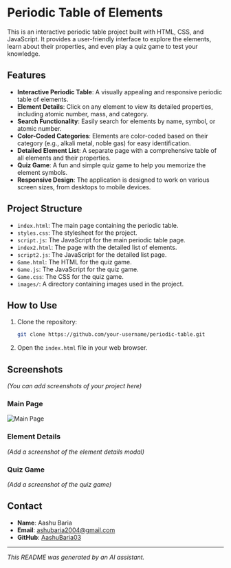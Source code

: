 # Periodic Table of Elements

This is an interactive periodic table project built with HTML, CSS, and JavaScript. It provides a user-friendly interface to explore the elements, learn about their properties, and even play a quiz game to test your knowledge.

## Features

- **Interactive Periodic Table**: A visually appealing and responsive periodic table of elements.
- **Element Details**: Click on any element to view its detailed properties, including atomic number, mass, and category.
- **Search Functionality**: Easily search for elements by name, symbol, or atomic number.
- **Color-Coded Categories**: Elements are color-coded based on their category (e.g., alkali metal, noble gas) for easy identification.
- **Detailed Element List**: A separate page with a comprehensive table of all elements and their properties.
- **Quiz Game**: A fun and simple quiz game to help you memorize the element symbols.
- **Responsive Design**: The application is designed to work on various screen sizes, from desktops to mobile devices.

## Project Structure

- `index.html`: The main page containing the periodic table.
- `styles.css`: The stylesheet for the project.
- `script.js`: The JavaScript for the main periodic table page.
- `index2.html`: The page with the detailed list of elements.
- `script2.js`: The JavaScript for the detailed list page.
- `Game.html`: The HTML for the quiz game.
- `Game.js`: The JavaScript for the quiz game.
- `Game.css`: The CSS for the quiz game.
- `images/`: A directory containing images used in the project.

## How to Use

1.  Clone the repository:
    ```bash
    git clone https://github.com/your-username/periodic-table.git
    ```
2.  Open the `index.html` file in your web browser.

## Screenshots

*(You can add screenshots of your project here)*

### Main Page
![Main Page](AKB.png)

### Element Details
*(Add a screenshot of the element details modal)*

### Quiz Game
*(Add a screenshot of the quiz game)*


## Contact

- **Name**: Aashu Baria
- **Email**: ashubaria2004@gmail.com
- **GitHub**: [AashuBaria03](https://github.com/AashuBaria03)

---

*This README was generated by an AI assistant.* 

